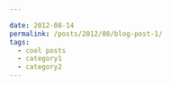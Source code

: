 ```yaml
---

date: 2012-08-14
permalink: /posts/2012/08/blog-post-1/
tags:
  - cool posts
  - category1
  - category2
---
```

